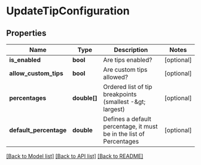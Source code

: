 # UpdateTipConfiguration

## Properties
Name | Type | Description | Notes
------------ | ------------- | ------------- | -------------
**is_enabled** | **bool** | Are tips enabled? | [optional] 
**allow_custom_tips** | **bool** | Are custom tips allowed? | [optional] 
**percentages** | **double[]** | Ordered list of tip breakpoints (smallest -&amp;gt; largest) | [optional] 
**default_percentage** | **double** | Defines a default percentage, it must be in the list of Percentages | [optional] 

[[Back to Model list]](../README.md#documentation-for-models) [[Back to API list]](../README.md#documentation-for-api-endpoints) [[Back to README]](../README.md)


